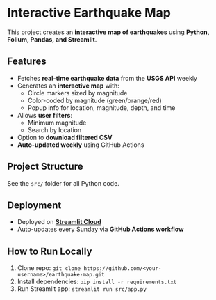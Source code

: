 # Interactive Earthquake Map

This project creates an **interactive map of earthquakes** using **Python, Folium, Pandas, and Streamlit**.  

## Features
- Fetches **real-time earthquake data** from the **USGS API** weekly
- Generates an **interactive map** with:
  - Circle markers sized by magnitude
  - Color-coded by magnitude (green/orange/red)
  - Popup info for location, magnitude, depth, and time
- Allows **user filters**:
  - Minimum magnitude
  - Search by location
- Option to **download filtered CSV**
- **Auto-updated weekly** using GitHub Actions

## Project Structure
See the `src/` folder for all Python code.

## Deployment
- Deployed on **[Streamlit Cloud](https://share.streamlit.io/)**  
- Auto-updates every Sunday via **GitHub Actions workflow**

## How to Run Locally
1. Clone repo: `git clone https://github.com/<your-username>/earthquake-map.git`
2. Install dependencies: `pip install -r requirements.txt`
3. Run Streamlit app: `streamlit run src/app.py`
